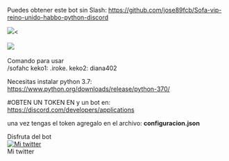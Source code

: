 Puedes obtener este bot sin Slash:
<a href="https://github.com/jose89fcb/Sofa-vip-reino-unido-habbo-python-discord">https://github.com/jose89fcb/Sofa-vip-reino-unido-habbo-python-discord</a>

<img src="https://i.imgur.com/ExFP4y5.png"><
<br>
<br>
<img src="https://i.imgur.com/SxqPntc.png">
<br>
<br>
Comando para usar
<br>
/sofahc keko1: .iroke. keko2: diana402



Necesitas instalar python 3.7: https://www.python.org/downloads/release/python-370/

#OBTEN UN TOKEN EN y un bot en: https://discord.com/developers/applications

una vez tengas el token agregalo en el archivo: <b>configuracion.json</b>

Disfruta del bot
<br>
<a title="Mi twitter" href="https://twitter.com/jose89fcb"><img src="https://i.imgur.com/QCHCEon.png" alt="Mi twitter" /></a>
<br>
Mi twitter
